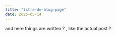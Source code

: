 ```yaml
---
title: "titre-de-blog-page"
date: 2025-05-14
---
```


and here things are written ? , like the actual post ?
